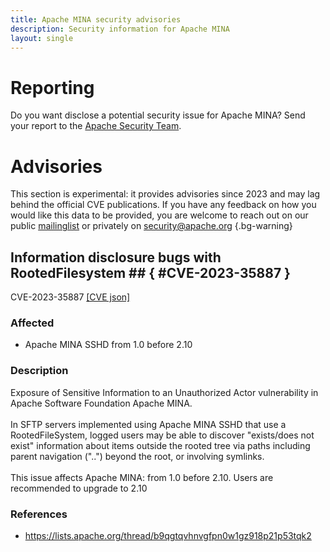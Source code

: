 ```yaml
---
title: Apache MINA security advisories
description: Security information for Apache MINA
layout: single
---
```


# Reporting

Do you want disclose a potential security issue for Apache MINA? Send your report to the  [Apache Security Team](mailto:security@apache.org).

# Advisories

This section is experimental: it provides advisories since 2023 and may lag behind the official CVE publications. If you have any feedback on how you would like this data to be provided, you are welcome to reach out on our public [mailinglist](/mailinglist) or privately on [security@apache.org](mailto:security@apache.org)
{.bg-warning}

## Information disclosure bugs with RootedFilesystem ## { #CVE-2023-35887 }

CVE-2023-35887 [\[CVE json\]](./CVE-2023-35887.cve.json)

### Affected

* Apache MINA SSHD from 1.0 before 2.10


### Description

Exposure of Sensitive Information to an Unauthorized Actor vulnerability in Apache Software Foundation Apache MINA.<br><br>In SFTP servers implemented using Apache MINA SSHD that use a RootedFileSystem, logged users may be able to discover "exists/does not exist" information about items outside the rooted tree via paths including parent navigation ("..") beyond the root, or involving symlinks.<br><br>This issue affects Apache MINA: from 1.0 before 2.10. Users are recommended to upgrade to 2.10<br>

### References
* https://lists.apache.org/thread/b9qgtqvhnvgfpn0w1gz918p21p53tqk2
